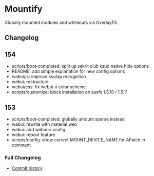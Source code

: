 # Mountify
Globally mounted modules and whiteouts via OverlayFS.

## Changelog
## 154
- scripts/boot-completed: split up sekrit club ksud native hide options
- README: add simple explanation for new config options
- webui/js: improve ksu/ap recognition
- webui: restructure
- webui/css: fix webui-x color scheme
- scripts/customize: block installation on susfs 1.5.10 / 1.5.11

## 153
- scripts/boot-completed: globally umount sparse instead
- webui: rewrite with material web
- webui: add webui-x config
- webui: reboot feature
- scripts/config: show correct MOUNT_DEVICE_NAME for APatch in comment

### Full Changelog
- [Commit history](https://github.com/backslashxx/mountify/commits/master/)
